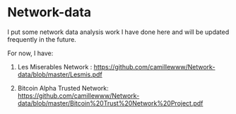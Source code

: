 # Network-data

I put some network data analysis work I have done here and will be updated frequently in the future. 

For now, I have:
               
1. Les Miserables Network : https://github.com/camillewww/Network-data/blob/master/Lesmis.pdf
 
2. Bitcoin Alpha Trusted Network:
               https://github.com/camillewww/Network-data/blob/master/Bitcoin%20Trust%20Network%20Project.pdf
               
